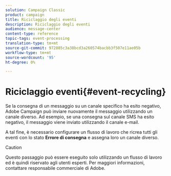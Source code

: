 ```yaml
---
solution: Campaign Classic
product: campaign
title: Riciclaggio degli eventi
description: Riciclaggio degli eventi
audience: message-center
content-type: reference
topic-tags: event-processing
translation-type: tm+mt
source-git-commit: 972885c3a38bcd3a260574bacbb3f507e11ae05b
workflow-type: tm+mt
source-wordcount: '95'
ht-degree: 0%

---
```



# Riciclaggio eventi{#event-recycling}

Se la consegna di un messaggio su un canale specifico ha esito negativo,  Adobe Campaign può inviare nuovamente il messaggio utilizzando un canale diverso. Ad esempio, se una consegna sul canale SMS ha esito negativo, il messaggio viene inviato utilizzando il canale e-mail.

A tal fine, è necessario configurare un flusso di lavoro che ricrea tutti gli eventi con lo stato **Errore di consegna** e assegna loro un canale diverso.

>[!CAUTION]
>
>Questo passaggio può essere eseguito solo utilizzando un flusso di lavoro ed è quindi riservato agli utenti esperti. Per maggiori informazioni, contattare  responsabile commerciale di Adobe.


